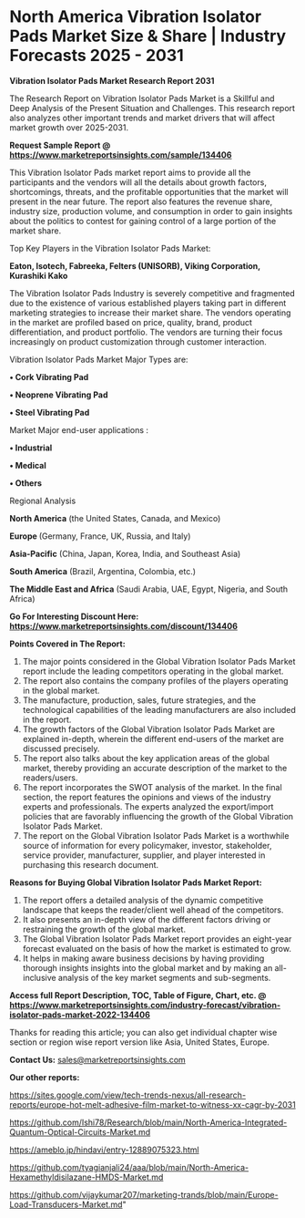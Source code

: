  # North America Vibration Isolator Pads Market Size & Share | Industry Forecasts 2025 - 2031

<strong>Vibration Isolator Pads Market Research Report 2031</strong>

The Research Report on Vibration Isolator Pads Market is a Skillful and Deep Analysis of the Present Situation and Challenges. This research report also analyzes other important trends and market drivers that will affect market growth over 2025-2031.

<strong>Request Sample Report @ <a href=https://www.marketreportsinsights.com/sample/134406>https://www.marketreportsinsights.com/sample/134406</a></strong>

This Vibration Isolator Pads market report aims to provide all the participants and the vendors will all the details about growth factors, shortcomings, threats, and the profitable opportunities that the market will present in the near future. The report also features the revenue share, industry size, production volume, and consumption in order to gain insights about the politics to contest for gaining control of a large portion of the market share.

Top Key Players in the Vibration Isolator Pads Market:

<strong>Eaton, Isotech, Fabreeka, Felters (UNISORB), Viking Corporation, Kurashiki Kako</strong>

The Vibration Isolator Pads Industry is severely competitive and fragmented due to the existence of various established players taking part in different marketing strategies to increase their market share. The vendors operating in the market are profiled based on price, quality, brand, product differentiation, and product portfolio. The vendors are turning their focus increasingly on product customization through customer interaction.

Vibration Isolator Pads Market Major Types are:

<strong>• Cork Vibrating Pad

• Neoprene Vibrating Pad

• Steel Vibrating Pad</strong>

Market Major end-user applications :

<strong>• Industrial

• Medical

• Others</strong>

Regional Analysis

</u><strong><b>North America</b></strong> (the United States, Canada, and Mexico)

<strong><b>Europe </b></strong>(Germany, France, UK, Russia, and Italy)

<strong><b>Asia-Pacific</b></strong> (China, Japan, Korea, India, and Southeast Asia)

<strong><b>South America</b></strong> (Brazil, Argentina, Colombia, etc.)

<strong><b>The Middle East and Africa</b></strong> (Saudi Arabia, UAE, Egypt, Nigeria, and South Africa)

<strong>Go For Interesting Discount Here: <a href=https://www.marketreportsinsights.com/discount/134406>https://www.marketreportsinsights.com/discount/134406</a></strong>

<strong>Points Covered in The Report:</strong>
<ol>
  <li>The major points considered in the Global Vibration Isolator Pads Market report include the leading competitors operating in the global market.</li>
  <li>The report also contains the company profiles of the players operating in the global market.</li>
  <li>The manufacture, production, sales, future strategies, and the technological capabilities of the leading manufacturers are also included in the report.</li>
  <li>The growth factors of the Global Vibration Isolator Pads Market are explained in-depth, wherein the different end-users of the market are discussed precisely.</li>
  <li>The report also talks about the key application areas of the global market, thereby providing an accurate description of the market to the readers/users.</li>
  <li>The report incorporates the SWOT analysis of the market. In the final section, the report features the opinions and views of the industry experts and professionals. The experts analyzed the export/import policies that are favorably influencing the growth of the Global Vibration Isolator Pads Market.</li>
  <li>The report on the Global Vibration Isolator Pads Market is a worthwhile source of information for every policymaker, investor, stakeholder, service provider, manufacturer, supplier, and player interested in purchasing this research document.</li>
</ol>
<strong>Reasons for Buying Global Vibration Isolator Pads Market Report:</strong>

<ol>
  <li>The report offers a detailed analysis of the dynamic competitive landscape that keeps the reader/client well ahead of the competitors.</li>
  <li>It also presents an in-depth view of the different factors driving or restraining the growth of the global market.</li>
  <li>The Global Vibration Isolator Pads Market report provides an eight-year forecast evaluated on the basis of how the market is estimated to grow.</li>
  <li>It helps in making aware business decisions by having providing thorough insights insights into the global market and by making an all-inclusive analysis of the key market segments and sub-segments.</li>
</ol>
<strong>Access full Report Description, TOC, Table of Figure, Chart, etc. @ <a href=https://www.marketreportsinsights.com/industry-forecast/vibration-isolator-pads-market-2022-134406>https://www.marketreportsinsights.com/industry-forecast/vibration-isolator-pads-market-2022-134406</a></strong>


Thanks for reading this article; you can also get individual chapter wise section or region wise report version like Asia, United States, Europe.

<strong>Contact Us:</strong>
sales@marketreportsinsights.com

<strong>Our other reports:</strong>

<a href=https://sites.google.com/view/tech-trends-nexus/all-research-reports/europe-hot-melt-adhesive-film-market-to-witness-xx-cagr-by-2031>https://sites.google.com/view/tech-trends-nexus/all-research-reports/europe-hot-melt-adhesive-film-market-to-witness-xx-cagr-by-2031</a>

<a href=https://github.com/Ishi78/Research/blob/main/North-America-Integrated-Quantum-Optical-Circuits-Market.md>https://github.com/Ishi78/Research/blob/main/North-America-Integrated-Quantum-Optical-Circuits-Market.md</a>

<a href=https://ameblo.jp/hindavi/entry-12889075323.html>https://ameblo.jp/hindavi/entry-12889075323.html</a>

<a href=https://github.com/tyagianjali24/aaa/blob/main/North-America-Hexamethyldisilazane-HMDS-Market.md>https://github.com/tyagianjali24/aaa/blob/main/North-America-Hexamethyldisilazane-HMDS-Market.md</a>

<a href=https://github.com/vijaykumar207/marketing-trands/blob/main/Europe-Load-Transducers-Market.md>https://github.com/vijaykumar207/marketing-trands/blob/main/Europe-Load-Transducers-Market.md</a>"
